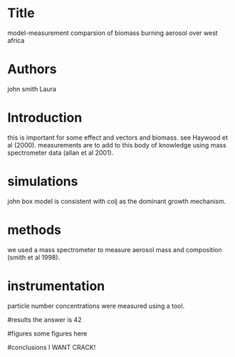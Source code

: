 # Title
model-measurement comparsion of biomass burning aerosol over west africa


# Authors
john smith
Laura

# Introduction
this is important for some effect and vectors and biomass.
see Haywood et al (2000).
measurements are to add to this body of knowledge using mass spectrometer data (allan et al 2001).

# simulations
john box model is consistent with colj as the dominant growth mechanism.

# methods
we used a mass spectrometer to measure aerosol mass and composition (smith et al 1998).

# instrumentation
particle number concentrations were measured using a tool.

#results
the answer is 42

#figures
some figures here

#conclusions
I WANT CRACK!